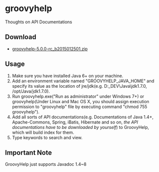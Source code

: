 # groovyhelp
Thoughts on API Documentations

## Download
* [groovyhelp-5.0.0-rc_b2015012501.zip](https://github.com/daniellansun/groovyhelp/raw/master/distributions/groovyhelp-5.0.0-rc_b2015012501.zip)

## Usage
1. Make sure you have installed Java 6+ on your machine.
2. Add an environment variable named "GROOVYHELP_JAVA_HOME" and specify its value as the location of jre/jdk(e.g. D:\_DEV\Java\jdk1.7.0, /opt/Java/jdk1.7.0).
3. Run groovyhelp.exe("Run as administrator" under Windows 7+) or groovyhelp(Under Linux and Mac OS X, you should assign execution permission to "groovyhelp" file by executing command "chmod 755 groovyhelp").
4. Add all sorts of API documentations(e.g. Documentations of Java 1.4+, Apache-Commons, Spring, iBatis, Hibernate and so on, *the API documentations have to be downloaded by yourself*) to GroovyHelp, which will build index for them.
5. Type keywords to search and view.

## Important Note
GroovyHelp just supports Javadoc 1.4~8
